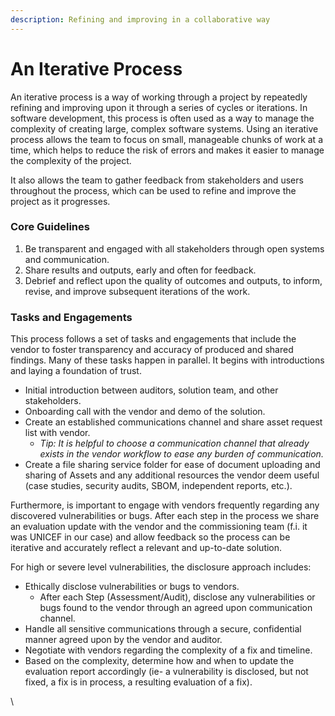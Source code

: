 ```yaml
---
description: Refining and improving in a collaborative way
---
```


# An Iterative Process

An iterative process is a way of working through a project by repeatedly refining and improving upon it through a series of cycles or iterations. In software development, this process is often used as a way to manage the complexity of creating large, complex software systems. Using an iterative process allows the team to focus on small, manageable chunks of work at a time, which helps to reduce the risk of errors and makes it easier to manage the complexity of the project.

It also allows the team to gather feedback from stakeholders and users throughout the process, which can be used to refine and improve the project as it progresses.&#x20;

### Core Guidelines

1. Be transparent and engaged with all stakeholders through open systems and communication.
2. Share results and outputs, early and often for feedback.
3. Debrief and reflect upon the quality of outcomes and outputs, to inform, revise, and improve subsequent iterations of the work.

### Tasks and Engagements

This process follows a set of tasks and engagements that include the vendor to foster transparency and accuracy of produced and shared findings. Many of these tasks happen in parallel. It begins with introductions and laying a foundation of trust.&#x20;

* Initial introduction between auditors, solution team, and other stakeholders.
* Onboarding call with the vendor and demo of the solution.
* Create an established communications channel and share asset request list with vendor.
  * _Tip: It is helpful to choose a communication channel that already exists in the vendor workflow to ease any burden of communication._
* &#x20;Create a file sharing service folder for ease of document uploading and sharing of Assets and any additional resources the vendor deem useful (case studies, security audits, SBOM, independent reports, etc.).

Furthermore, is important to engage with vendors frequently regarding any discovered vulnerabilities or bugs. After each step in the process we share an evaluation update with the vendor and the commissioning team (f.i. it was UNICEF in our case) and allow feedback so the process can be iterative and accurately reflect a relevant and up-to-date solution.&#x20;

For high or severe level vulnerabilities, the disclosure approach includes:&#x20;

* Ethically disclose vulnerabilities or bugs to vendors.
  * After each Step (Assessment/Audit), disclose any vulnerabilities or bugs found to the vendor through an agreed upon communication channel.
* Handle all sensitive communications through a secure, confidential manner agreed upon by the vendor and auditor.
* Negotiate with vendors regarding the complexity of a fix and timeline.
* Based on the complexity, determine how and when to update the evaluation report accordingly (ie- a vulnerability is disclosed, but not fixed, a fix is in process, a resulting evaluation of a fix).

\


